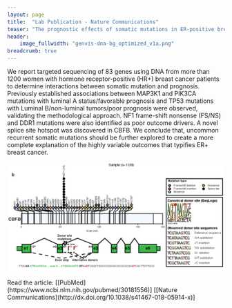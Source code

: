 ```yaml
---
layout: page
title:  "Lab Publication - Nature Communications"
teaser: "The prognostic effects of somatic mutations in ER-positive breast cancer"
header:
    image_fullwidth: "genvis-dna-bg_optimized_v1a.png"
breadcrumb: true
---
```


We report targeted sequencing of 83 genes using DNA from more than 1200 women with hormone receptor-positive (HR+) breast cancer patients to determine interactions between somatic mutation and prognosis. Previously established associations between MAP3K1 and PIK3CA mutations with luminal A status/favorable prognosis and TP53 mutations with Luminal B/non-luminal tumors/poor prognosis were observed, validating the methodological approach. NF1 frame-shift nonsense (FS/NS) and DDR1 mutations were also identified as poor outcome drivers. A novel splice site hotspot was discovered in CBFB. We conclude that, uncommon recurrent somatic mutations should be further explored to create a more complete explanation of the highly variable outcomes that typifies ER+ breast cancer.

<div class="row">
    <div class="small-12 columns">
        <img src="/assets/img/news/ERposBreastCBFB.png">
    </div>
</div>

<br>
Read the article: [[PubMed](https://www.ncbi.nlm.nih.gov/pubmed/30181556)] [[Nature Communications](http://dx.doi.org/10.1038/s41467-018-05914-x)]
